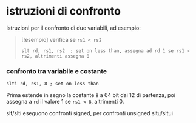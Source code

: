 # istruzioni di confronto
Istruzioni per il confronto di due variabili, ad esempio:

>[!esempio] verifica se `rs1 < rs2`
>```armasm
>slt rd, rs1, rs2  ; set on less than, assegna ad rd 1 se rs1 < rs2, altrimenti assegna 0
>```


### confronto tra variabile e costante

```armasm
slti rd, rs1, 8 ; set on less than
```

Prima estende in segno la costante `8` a 64 bit dai 12 di partenza, poi assegna a `rd` il valore 1 se `rs1 < 8`, altrimenti 0.

slt/slti eseguono confronti signed, per confronti unsigned sltu/sltui 


